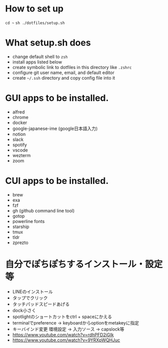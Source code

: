 # How to set up
`cd ~`
`sh ./dotfiles/setup.sh`


# What setup.sh does
- change default shell to `zsh`
- install apps listed below
- create symbolic link to dotfiles in this directory like `.zshrc`
- configure git user name, email, and default editor
- create `~/.ssh` directory and copy config file into it


# GUI apps to be installed.
- alfred
- chrome
- docker
- google-japanese-ime (google日本語入力)
- notion
- slack
- spotify
- vscode
- wezterm
- zoom


# CUI apps to be installed.
- brew
- exa
- fzf
- gh (github command line tool)
- gotop
- powerline fonts
- starship
- tmux
- tldr
- zprezto


# 自分でぽちぽちするインストール・設定等
- LINEのインストール
- タップでクリック
- タッチパッドスピードあげる
- dock小さく
- spotlightのショートカットをctrl + spaceにかえる
- terminalでpreference -> keyboardからoptionをmetakeyに指定
- キーバインド変更 環境設定 -> 入力ソース -> capslock等
- https://www.youtube.com/watch?v=rdhPFD2iGIk
- https://www.youtube.com/watch?v=9YRXpWQHJuc
